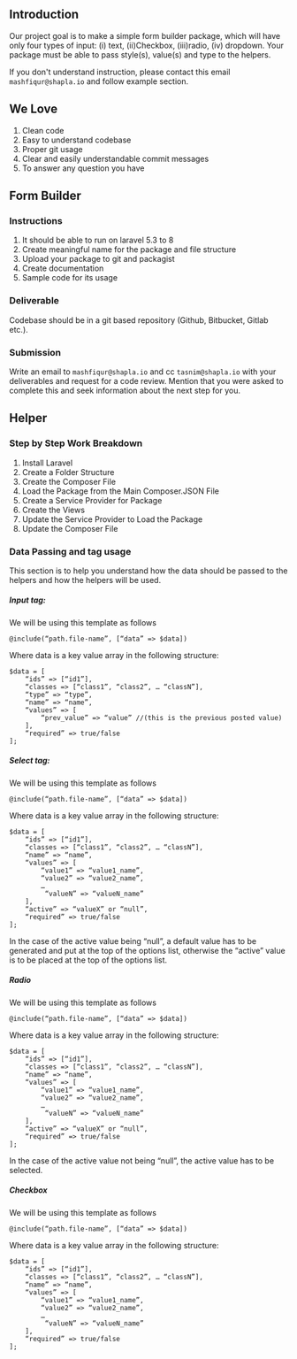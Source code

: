 ## Introduction

Our project goal is to make a simple form builder package, which will have only four types of input: (i) text, (ii)Checkbox, (iii)radio, (iv) dropdown. Your package must be able to pass style(s), value(s) and type to the helpers.

If you don't understand instruction, please contact this email `mashfiqur@shapla.io` and follow example section.

## We Love

1. Clean code
2. Easy to understand codebase
3. Proper git usage
4. Clear and easily understandable commit messages
5. To answer any question you have

## Form Builder

### Instructions

1. It should be able to run on laravel 5.3 to 8
2. Create meaningful name for the package and file structure
3. Upload your package to git and packagist
4. Create documentation
5. Sample code for its usage

### Deliverable

Codebase should be in a git based repository (Github, Bitbucket, Gitlab etc.).

### Submission

Write an email to `mashfiqur@shapla.io` and cc `tasnim@shapla.io` with your deliverables and request for a code review. Mention
that you were asked to complete this and seek information about the next step for you.

## Helper

### Step by Step Work Breakdown

1. Install Laravel
2. Create a Folder Structure
3. Create the Composer File
4. Load the Package from the Main Composer.JSON File
5. Create a Service Provider for Package
6. Create the Views
7. Update the Service Provider to Load the Package
8. Update the Composer File

### Data Passing and tag usage

This section is to help you understand how the data should be passed to the helpers and how the helpers will be used.

##### Input tag:

We will be using this template as follows

```
@include(“path.file-name”, [“data” => $data])
```

Where data is a key value array in the following structure:

```
$data = [
    “ids” => [“id1”],
    “classes => [“class1”, “class2”, … “classN”],
    “type” => “type”,
    “name” => “name”,
    “values” => [
        “prev_value” => “value” //(this is the previous posted value)
    ],
    “required” => true/false
];
```

##### Select tag:

We will be using this template as follows

```
@include(“path.file-name”, [“data” => $data])
```

Where data is a key value array in the following structure:

```
$data = [
    “ids” => [“id1”],
    “classes => [“class1”, “class2”, … “classN”],
    “name” => “name”,
    “values” => [
        “value1” => “value1_name”,
        “value2” => “value2_name”,
        …
         “valueN” => “valueN_name”
    ],
    “active” => “valueX” or “null”,
    “required” => true/false
];
```

In the case of the active value being “null”, a default value has to be generated and put at the top of the options list, otherwise the “active” value is to be placed at the top of the options list.

##### Radio

We will be using this template as follows

```
@include(“path.file-name”, [“data” => $data])
```

Where data is a key value array in the following structure:

```
$data = [
    “ids” => [“id1”],
    “classes => [“class1”, “class2”, … “classN”],
    “name” => “name”,
    “values” => [
        “value1” => “value1_name”,
        “value2” => “value2_name”,
        …
         “valueN” => “valueN_name”
    ],
    “active” => “valueX” or “null”,
    “required” => true/false
];
```

In the case of the active value not being “null”, the active value has to be selected.

##### Checkbox

We will be using this template as follows

```
@include(“path.file-name”, [“data” => $data])
```

Where data is a key value array in the following structure:

```
$data = [
    “ids” => [“id1”],
    “classes => [“class1”, “class2”, … “classN”],
    “name” => “name”,
    “values” => [
        “value1” => “value1_name”,
        “value2” => “value2_name”,
        …
         “valueN” => “valueN_name”
    ],
    “required” => true/false
];
```
